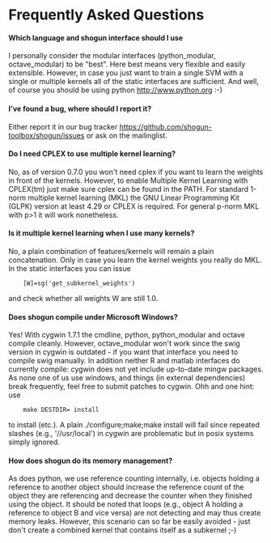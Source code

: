 # Frequently Asked Questions

#### Which language and shogun interface should I use
I personally consider the modular interfaces (python_modular, octave_modular) to be "best". Here best means very flexible and easily extensible. However, in case you just want to train a single SVM with a single or multiple kernels all of the static interfaces are sufficient. And well, of course you should be using python http://www.python.org :-)

#### I've found a bug, where should I report it?
Either report it in our bug tracker https://github.com/shogun-toolbox/shogun/issues or ask on the mailinglist.

#### Do I need CPLEX to use multiple kernel learning?
No, as of version 0.7.0 you won't need cplex if you want to learn the weights in front of the kernels. However, to enable Multiple Kernel Learning with CPLEX(tm) just make sure cplex can be found in the PATH. For standard 1-norm multiple kernel learning (MKL) the GNU Linear Programming Kit (GLPK) version at least 4.29 or CPLEX is required. For general p-norm MKL with p>1 it will work nonetheless.

#### Is it multiple kernel learning when I use many kernels?
No, a plain combination of features/kernels will remain a plain concatenation. Only in case you learn the kernel weights you really do MKL. In the static interfaces you can issue
```
    [W]=sg('get_subkernel_weights') 
```

and check whether all weights W are still 1.0.

#### Does shogun compile under Microsoft Windows?
Yes! With cygwin 1.7.1 the cmdline, python, python_modular and octave compile cleanly. However, octave_modular won't work since the swig version in cygwin is outdated - if you want that interface you need to compile swig manually. In addition neither R and matlab interfaces do currently compile: cygwin does not yet include up-to-date mingw packages. As none one of us use windows, and things (in external dependencies) break frequently, feel free to submit patches to cygwin. Ohh and one hint: use

```
    make DESTDIR= install
```

to install (etc.). A plain ./configure;make;make install will fail since repeated slashes (e.g., '//usr/local') in cygwin are problematic but in posix systems simply ignored.

#### How does shogun do its memory management?
As does python, we use reference counting internally, i.e. objects holding a reference to another object should increase the reference count of the object they are referencing and decrease the counter when they finished using the object. It should be noted that loops (e.g., object A holding a reference to object B and vice versa) are not detecting and may thus create memory leaks. However, this scenario can so far be easily avoided - just don't create a combined kernel that contains itself as a subkernel ;-)

